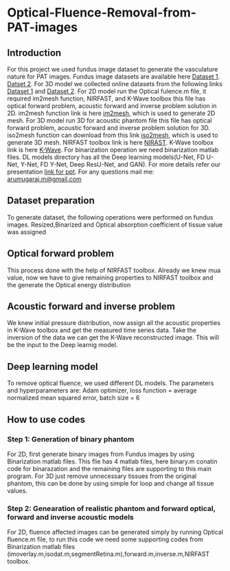 # Optical-Fluence-Removal-from-PAT-images
## Introduction
For this project we used fundus image dataset to generate the vasculature nature for PAT images.
Fundus image datasets are available here [Dataset 1](https://www.kaggle.com/linchundan/fundusimage1000).
[Datset 2](https://www5.cs.fau.de/research/data/fundus-images/). For 3D model we collected online datasets from the following links [Dataset 1](https://anastasio.bioengineering.illinois.edu/downloadable-content/oa-breast-database/) and [Dataset 2](https://dataverse.harvard.edu/dataset.xhtml?persistentId=doi:10.7910/DVN/KBYQQ7).
For 2D model run the Optical fulence.m file, it required im2mesh function, NIRFAST, and K-Wave toolbox this file has optical forward problem, acoustic forward and inverse problem solution in 2D.
im2mesh function link is here [im2mesh](https://in.mathworks.com/matlabcentral/fileexchange/71772-im2mesh-2d-image-to-triangular-meshes), which is used to generate 2D mesh. For 3D model run 3D for acoustic phantom file this file has optical forward problem, acoustic forward and inverse problem solution for 3D. iso2mesh function can download from this link [iso2mesh](http://iso2mesh.sourceforge.net/cgi-bin/index.cgi), which is used to generate 3D mesh.
NIRFAST toolbox link is here [NIRAST](https://milab.host.dartmouth.edu/nirfast/).
K-Wave toolbox link is here [K-Wave](http://www.k-wave.org/).
For binarization operation we need binarization matlab files.
DL models directory has all the Deep learning models(U-Net, FD U-Net, Y-Net, FD Y-Net, Deep ResU-Net, and GAN).
For more details refer our presentation [link for ppt](https://docs.google.com/presentation/d/11RDKK24GpVCmXNCmAEXCF1me9gWeFw93/edit#slide=id.p1). For any questions mail me: arumugaraj.m@gmail.com


## Dataset preparation
To generate dataset, the following operations were performed on fundus images. Resized,Binarized and Optical absorption coefficient of tissue value was assigned


## Optical forward problem
This process done with the help of NIRFAST toolbox. Already we knew mua value, now we have to give remaining properties to NIRFAST toolbox and the generate the Optical energy distribution


## Acoustic forward and inverse problem
We knew initial pressure distribution, now assign all the acoustic properties in K-Wave toolbox and get the measured time series data.
Take the inversion of the data we can get the K-Wave reconstructed image. This will be the input to the Deep learnig model.


## Deep learning model
To remove optical fluence, we used different DL models. The parameters and hyperparameters are: Adam optimizer, loss function = average normalized mean squared error, batch size = 6

## How to use codes
### Step 1: Generation of binary phantom
For 2D, first generate binary images from Fundus images by using Binarization matlab files. This flie has 4 matlab files, here binary.m conatin code for binarazation and the remaining files are supporting to this main program. For 3D just remove unnecessary tissues from the original phantom, this can be done by using simple for loop and change all tissue values.
### Step 2: Genearation of realistic phantom and forward optical, forward and inverse acoustic models
For 2D, fluence affected images can be generated simply by running Optical fluence.m file, to run this code we need some supporting codes from Binarization matlab files (imoverlay.m,isodat.m,segmentRetina.m),forward.m,inverse.m,NIRFAST toolbox. 

